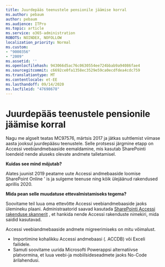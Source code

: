 ```yaml
---
title: Juurdepääs teenustele pensionile jäämise korral
ms.author: pebaum
author: pebaum
ms.audience: ITPro
ms.topic: article
ms.service: o365-administration
ROBOTS: NOINDEX, NOFOLLOW
localization_priority: Normal
ms.custom:
- "9000356"
- "2009"
ms.assetid: ''
ms.openlocfilehash: 943066d5ac76c0630554ee724bbab9a94086fae4
ms.sourcegitcommit: c6692ce0fa1358ec3529e59ca0ecdfdea4cdc759
ms.translationtype: MT
ms.contentlocale: et-EE
ms.lasthandoff: 09/14/2020
ms.locfileid: "47698678"
---
```

# <a name="access-services-retirement"></a>Juurdepääs teenustele pensionile jäämise korral

Nagu me algselt teatas MC97576, märtsis 2017 ja jätkas suhtlemist viimase aasta jooksul juurdepääsu teenustele. Selle protsessi järgmine etapp on Accessi veebiandmebaaside eemaldamine, mis kasutab SharePointi loendeid nende aluseks olevate andmete talletamisel.

**Kuidas see mind mõjutab?**

Alates juunist 2019 peatame uute Accessi andmebaaside loomise SharePoint Online ' is ja sulgeme teenuse ning kõik ülejäänud rakendused aprillis 2020.

**Mida pean selle muudatuse ettevalmistamiseks tegema?**

Soovitame teil luua oma ettevõtte Accessi veebiandmebaaside jaoks ülemineku plaani. Administraatorid saavad kasutada [SharePointi Accessi rakenduse skannerit](https://github.com/SharePoint/PnP-Tools/tree/master/Solutions/SharePoint.AccessApp.Scanner) , et hankida nende Accessi rakenduste nimekiri, mida saidid kasutavad.

Accessi veebiandmebaaside andmete migreerimiseks on mitu võimalust.

- Importimine kohalikku Accessi andmebaasi (. ACCDB) või Exceli failidele.
- Samuti soovitame uurida Microsofti Powerappsi alternatiivse platvormina, et luua veebi-ja mobiilsideseadmete jaoks No-Code ärilahendusi.